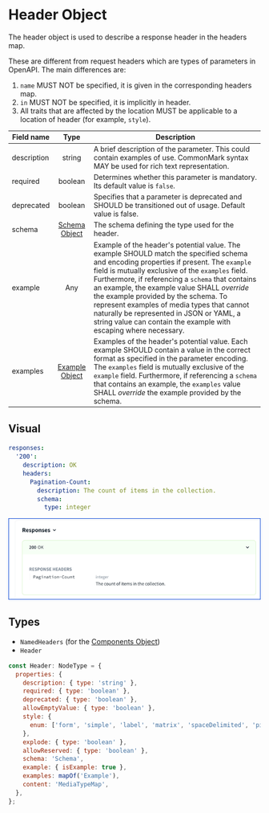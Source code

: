 # Header Object

The header object is used to describe a response header in the headers map.

These are different from request headers which are types of parameters in OpenAPI.
The main differences are:

1. `name` MUST NOT be specified, it is given in the corresponding headers map.
1. `in` MUST NOT be specified, it is implicitly in header.
1. All traits that are affected by the location MUST be applicable to a location of header (for example, `style`).

| Field name | Type | Description |
|---|:---:|---|
| description | string | A brief description of the parameter. This could contain examples of use. CommonMark syntax MAY be used for rich text representation. |
| required | boolean | Determines whether this parameter is mandatory. Its default value is `false`. |
| deprecated | boolean | Specifies that a parameter is deprecated and SHOULD be transitioned out of usage. Default value is false. |
| schema | [Schema Object](./schemas.md) | The schema defining the type used for the header. |
| example | Any | Example of the header's potential value. The example SHOULD match the specified schema and encoding properties if present. The `example` field is mutually exclusive of the `examples` field. Furthermore, if referencing a `schema` that contains an example, the example value SHALL _override_ the example provided by the schema. To represent examples of media types that cannot naturally be represented in JSON or YAML, a string value can contain the example with escaping where necessary. |
| examples | [Example Object](./example.md) | Examples of the header's potential value. Each example SHOULD contain a value in the correct format as specified in the parameter encoding. The `examples` field is mutually exclusive of the `example` field. Furthermore, if referencing a `schema` that contains an example, the `examples` value SHALL _override_ the example provided by the schema.|


## Visual

```yaml
responses:
  '200':
    description: OK
    headers:
      Pagination-Count:
        description: The count of items in the collection.
        schema:
          type: integer
```

![response header](./images/response-header.png)

## Types

- `NamedHeaders` (for the [Components Object](./components.md))
- `Header`

```js
const Header: NodeType = {
  properties: {
    description: { type: 'string' },
    required: { type: 'boolean' },
    deprecated: { type: 'boolean' },
    allowEmptyValue: { type: 'boolean' },
    style: {
      enum: ['form', 'simple', 'label', 'matrix', 'spaceDelimited', 'pipeDelimited', 'deepObject'],
    },
    explode: { type: 'boolean' },
    allowReserved: { type: 'boolean' },
    schema: 'Schema',
    example: { isExample: true },
    examples: mapOf('Example'),
    content: 'MediaTypeMap',
  },
};
```
